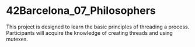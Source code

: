 # 42Barcelona_07_Philosophers
This project is designed to learn the basic principles of threading a process. Participants will acquire the knowledge of creating threads and using mutexes.
